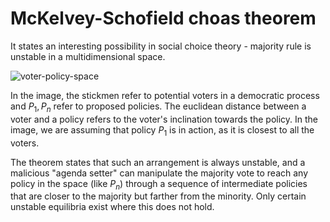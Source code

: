 # McKelvey-Schofield choas theorem

It states an interesting possibility in social choice theory - majority rule is unstable in a multidimensional space.

<img src="https://i.ibb.co/0n4zY12/voter-policy-space.jpg" alt="voter-policy-space" border="0" />

In the image, the stickmen refer to potential voters in a democratic process and ${P_1, P_n}$ refer to proposed policies. The euclidean distance between a voter and a policy refers to the voter's inclination towards the policy. In the image, we are assuming that policy $P_1$ is in action, as it is closest to all the voters.

The theorem states that such an arrangement is always unstable, and a malicious "agenda setter" can manipulate the majority vote to reach any policy in the space (like $P_n$) through a sequence of intermediate policies that are closer to the majority but farther from the minority. Only certain unstable equilibria exist where this does not hold.
